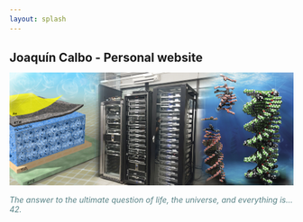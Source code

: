 ```yaml
---
layout: splash
---
```

<br>
<span style="font-size:1.5em;"><b>Joaquín Calbo - Personal website</b></span>
  
![](/assets/images/main.jpg)

<span style="color:#588286"><em>The answer to the ultimate question of life, the universe, and everything is... 42.</em></span>
